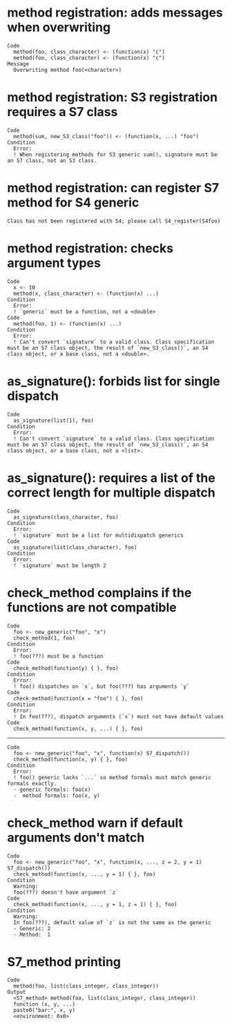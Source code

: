 # method registration: adds messages when overwriting

    Code
      method(foo, class_character) <- (function(x) "c")
      method(foo, class_character) <- (function(x) "c")
    Message
      Overwriting method foo(<character>)

# method registration: S3 registration requires a S7 class

    Code
      method(sum, new_S3_class("foo")) <- (function(x, ...) "foo")
    Condition
      Error:
      ! When registering methods for S3 generic sum(), signature must be an S7 class, not an S3 class.

# method registration: can register S7 method for S4 generic

    Class has not been registered with S4; please call S4_register(S4foo)

# method registration: checks argument types

    Code
      x <- 10
      method(x, class_character) <- (function(x) ...)
    Condition
      Error:
      ! `generic` must be a function, not a <double>
    Code
      method(foo, 1) <- (function(x) ...)
    Condition
      Error:
      ! Can't convert `signature` to a valid class. Class specification must be an S7 class object, the result of `new_S3_class()`, an S4 class object, or a base class, not a <double>.

# as_signature(): forbids list for single dispatch

    Code
      as_signature(list(1), foo)
    Condition
      Error:
      ! Can't convert `signature` to a valid class. Class specification must be an S7 class object, the result of `new_S3_class()`, an S4 class object, or a base class, not a <list>.

# as_signature(): requires a list of the correct length for multiple dispatch

    Code
      as_signature(class_character, foo)
    Condition
      Error:
      ! `signature` must be a list for multidispatch generics
    Code
      as_signature(list(class_character), foo)
    Condition
      Error:
      ! `signature` must be length 2

# check_method complains if the functions are not compatible

    Code
      foo <- new_generic("foo", "x")
      check_method(1, foo)
    Condition
      Error:
      ! foo(???) must be a function
    Code
      check_method(function(y) { }, foo)
    Condition
      Error:
      ! foo() dispatches on `x`, but foo(???) has arguments `y`
    Code
      check_method(function(x = "foo") { }, foo)
    Condition
      Error:
      ! In foo(???), dispatch arguments (`x`) must not have default values
    Code
      check_method(function(x, y, ...) { }, foo)

---

    Code
      foo <- new_generic("foo", "x", function(x) S7_dispatch())
      check_method(function(x, y) { }, foo)
    Condition
      Error:
      ! foo() generic lacks `...` so method formals must match generic formals exactly.
      - generic formals: foo(x)
      -  method formals: foo(x, y)

# check_method warn if default arguments don't match

    Code
      foo <- new_generic("foo", "x", function(x, ..., z = 2, y = 1) S7_dispatch())
      check_method(function(x, ..., y = 1) { }, foo)
    Condition
      Warning:
      foo(???) doesn't have argument `z`
    Code
      check_method(function(x, ..., y = 1, z = 1) { }, foo)
    Condition
      Warning:
      In foo(???), default value of `z` is not the same as the generic
      - Generic: 2
      - Method:  1

# S7_method printing

    Code
      method(foo, list(class_integer, class_integer))
    Output
      <S7_method> method(foo, list(class_integer, class_integer))
      function (x, y, ...) 
      paste0("bar:", x, y)
      <environment: 0x0>

